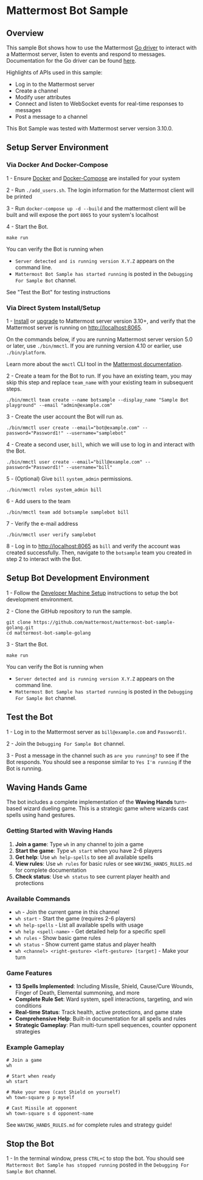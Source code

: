 # Mattermost Bot Sample

## Overview

This sample Bot shows how to use the Mattermost [Go driver](https://github.com/mattermost/mattermost-server/blob/master/model/client4.go) to interact with a Mattermost server, listen to events and respond to messages. Documentation for the Go driver can be found [here](https://godoc.org/github.com/mattermost/mattermost-server/model#Client).

Highlights of APIs used in this sample:
 - Log in to the Mattermost server
 - Create a channel
 - Modify user attributes 
 - Connect and listen to WebSocket events for real-time responses to messages
 - Post a message to a channel

This Bot Sample was tested with Mattermost server version 3.10.0.

## Setup Server Environment

### Via Docker And Docker-Compose
1 - Ensure [Docker](https://www.docker.com/get-started) and [Docker-Compose](https://docs.docker.com/compose/install/) are installed for your system

2 - Run `./add_users.sh`. The login information for the Mattermost client will be printed

3 - Run `docker-compose up -d --build` and the mattermost client will be built and will expose the port `8065` to your system's localhost

4 - Start the Bot.
```
make run
```
You can verify the Bot is running when 
  - `Server detected and is running version X.Y.Z` appears on the command line.
  - `Mattermost Bot Sample has started running` is posted in the `Debugging For Sample Bot` channel.

See "Test the Bot" for testing instructions
### Via Direct System Install/Setup
1 - [Install](http://docs.mattermost.com/install/requirements.html) or [upgrade](https://docs.mattermost.com/administration/upgrade.html) to Mattermost server version 3.10+, and verify that the Mattermost server is running on [http://localhost:8065](http://localhost:8065). 

On the commands below, if you are running Mattermost server version 5.0 or later, use `./bin/mmctl`. If you are running version 4.10 or earlier, use `./bin/platform`.

Learn more about the `mmctl` CLI tool in the [Mattermost documentation](https://docs.mattermost.com/administration/mmctl-cli-tool.html).

2 - Create a team for the Bot to run. If you have an existing team, you may skip this step and replace `team_name` with your existing team in subsequent steps.
```
./bin/mmctl team create --name botsample --display_name "Sample Bot playground" --email "admin@example.com"
```
3 - Create the user account the Bot will run as.
```
./bin/mmctl user create --email="bot@example.com" --password="Password1!" --username="samplebot"
```
4 - Create a second user, `bill`, which we will use to log in and interact with the Bot.
```
./bin/mmctl user create --email="bill@example.com" --password="Password1!" --username="bill"
```
5 - (Optional) Give `bill` `system_admin` permissions.
```
./bin/mmctl roles system_admin bill
```
6 - Add users to the team
```
./bin/mmctl team add botsample samplebot bill
```
7 - Verify the e-mail address
```
./bin/mmctl user verify samplebot
```
8 - Log in to [http://localhost:8065](http://localhost:8065) as `bill` and verify the account was created successfully. Then, navigate to the `botsample` team you created in step 2 to interact with the Bot.

## Setup Bot Development Environment

1 - Follow the [Developer Machine Setup](https://docs.mattermost.com/developer/dev-setup.html) instructions to setup the bot development environment.

2 - Clone the GitHub repository to run the sample.
```
git clone https://github.com/mattermost/mattermost-bot-sample-golang.git
cd mattermost-bot-sample-golang
```
3 - Start the Bot.
```
make run
```
You can verify the Bot is running when 
  - `Server detected and is running version X.Y.Z` appears on the command line.
  - `Mattermost Bot Sample has started running` is posted in the `Debugging For Sample Bot` channel.

## Test the Bot

1 - Log in to the Mattermost server as `bill@example.com` and `Password1!`.

2 - Join the `Debugging For Sample Bot` channel.

3 - Post a message in the channel such as `are you running?` to see if the Bot responds. You should see a response similar to `Yes I'm running` if the Bot is running.

## Waving Hands Game

The bot includes a complete implementation of the **Waving Hands** turn-based wizard dueling game. This is a strategic game where wizards cast spells using hand gestures.

### Getting Started with Waving Hands

1. **Join a game**: Type `wh` in any channel to join a game
2. **Start the game**: Type `wh start` when you have 2-6 players
3. **Get help**: Use `wh help-spells` to see all available spells
4. **View rules**: Use `wh rules` for basic rules or see `WAVING_HANDS_RULES.md` for complete documentation
5. **Check status**: Use `wh status` to see current player health and protections

### Available Commands

- `wh` - Join the current game in this channel
- `wh start` - Start the game (requires 2-6 players)
- `wh help-spells` - List all available spells with usage
- `wh help <spell-name>` - Get detailed help for a specific spell
- `wh rules` - Show basic game rules
- `wh status` - Show current game status and player health
- `wh <channel> <right-gesture> <left-gesture> [target]` - Make your turn

### Game Features

- **13 Spells Implemented**: Including Missile, Shield, Cause/Cure Wounds, Finger of Death, Elemental summoning, and more
- **Complete Rule Set**: Ward system, spell interactions, targeting, and win conditions
- **Real-time Status**: Track health, active protections, and game state
- **Comprehensive Help**: Built-in documentation for all spells and rules
- **Strategic Gameplay**: Plan multi-turn spell sequences, counter opponent strategies

### Example Gameplay

```
# Join a game
wh

# Start when ready
wh start

# Make your move (cast Shield on yourself)
wh town-square p p myself

# Cast Missile at opponent
wh town-square s d opponent-name
```

See `WAVING_HANDS_RULES.md` for complete rules and strategy guide!

## Stop the Bot

1 - In the terminal window, press `CTRL+C` to stop the bot. You should see `Mattermost Bot Sample has stopped running` posted in the `Debugging For Sample Bot` channel.
